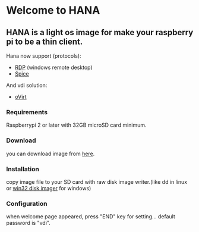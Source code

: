 # Welcome to HANA


## HANA is a light os image for make your raspberry pi to be a thin client.

Hana now support (protocols):
- [RDP](https://en.wikipedia.org/wiki/Remote_Desktop_Protocol) (windows remote desktop)
- [Spice](https://www.spice-space.org/)

And vdi solution:
- [oVirt](https://www.ovirt.org/)

### Requirements
  Raspberrypi 2 or later with 32GB microSD card minimum.
### Download
  you can download image from [here](https://www.dropbox.com/s/3pyrek6bo5dg0po/HANA4Raspberrypi.zip?dl=0).
### Installation
 copy image file to your SD card with raw disk image writer.(like dd in linux or [win32 disk imager](https://sourceforge.net/projects/win32diskimager/) for windows)
### Configuration
  when welcome page appeared, press "END" key for setting... default password is "vdi".


